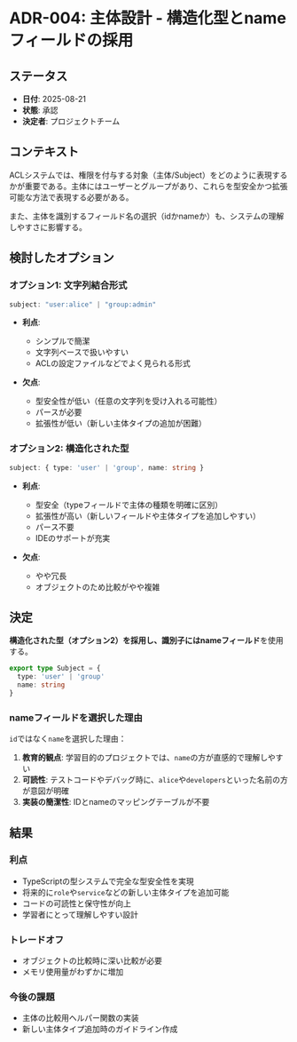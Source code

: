 # ADR-004: 主体設計 - 構造化型とnameフィールドの採用

## ステータス
- **日付**: 2025-08-21
- **状態**: 承認
- **決定者**: プロジェクトチーム

## コンテキスト

ACLシステムでは、権限を付与する対象（主体/Subject）をどのように表現するかが重要である。主体にはユーザーとグループがあり、これらを型安全かつ拡張可能な方法で表現する必要がある。

また、主体を識別するフィールド名の選択（idかnameか）も、システムの理解しやすさに影響する。

## 検討したオプション

### オプション1: 文字列結合形式
```typescript
subject: "user:alice" | "group:admin"
```

- **利点**:
  - シンプルで簡潔
  - 文字列ベースで扱いやすい
  - ACLの設定ファイルなどでよく見られる形式

- **欠点**:
  - 型安全性が低い（任意の文字列を受け入れる可能性）
  - パースが必要
  - 拡張性が低い（新しい主体タイプの追加が困難）

### オプション2: 構造化された型
```typescript
subject: { type: 'user' | 'group', name: string }
```

- **利点**:
  - 型安全（typeフィールドで主体の種類を明確に区別）
  - 拡張性が高い（新しいフィールドや主体タイプを追加しやすい）
  - パース不要
  - IDEのサポートが充実

- **欠点**:
  - やや冗長
  - オブジェクトのため比較がやや複雑

## 決定

**構造化された型（オプション2）**を採用し、識別子には**nameフィールド**を使用する。

```typescript
export type Subject = {
  type: 'user' | 'group'
  name: string
}
```

### nameフィールドを選択した理由

`id`ではなく`name`を選択した理由：

1. **教育的観点**: 学習目的のプロジェクトでは、`name`の方が直感的で理解しやすい
2. **可読性**: テストコードやデバッグ時に、`alice`や`developers`といった名前の方が意図が明確
3. **実装の簡潔性**: IDとnameのマッピングテーブルが不要

## 結果

### 利点
- TypeScriptの型システムで完全な型安全性を実現
- 将来的に`role`や`service`などの新しい主体タイプを追加可能
- コードの可読性と保守性が向上
- 学習者にとって理解しやすい設計

### トレードオフ
- オブジェクトの比較時に深い比較が必要
- メモリ使用量がわずかに増加

### 今後の課題
- 主体の比較用ヘルパー関数の実装
- 新しい主体タイプ追加時のガイドライン作成